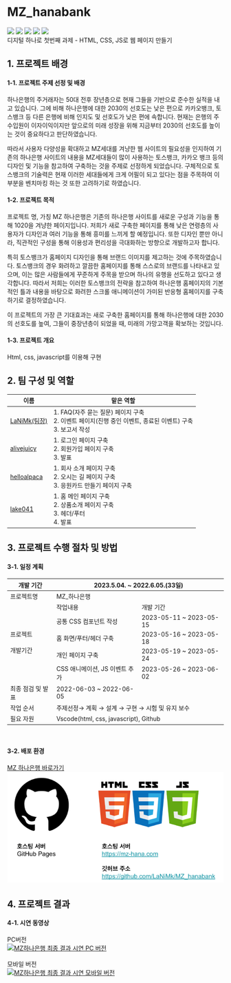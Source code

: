# MZ_hanabank
<img src="https://img.shields.io/badge/html5-E34F26?style=for-the-badge&logo=html5&logoColor=white"> <img src="https://img.shields.io/badge/css-1572B6?style=for-the-badge&logo=css3&logoColor=white"> <img src="https://img.shields.io/badge/javascript-F7DF1E?style=for-the-badge&logo=javascript&logoColor=black"> <img src="https://img.shields.io/badge/github-181717?style=for-the-badge&logo=github&logoColor=white"> <img src="https://img.shields.io/badge/git-F05032?style=for-the-badge&logo=git&logoColor=white">
<br />
디지털 하나로 첫번째 과제 - HTML, CSS, JS로 웹 페이지 만들기

## 1. 프로젝트 배경

#### 1-1. 프로젝트 주제 선정 및 배경

하나은행의 주거래자는 50대 전후 장년층으로 현재 그들을 기반으로 준수한 실적을 내고 있습니다. 그에 비해 하나은행에 대한 2030의 선호도는 낮은 편으로 카카오뱅크, 토스뱅크 등 다른 은행에 비해 인지도 및 선호도가 낮은 편에 속합니다. 현재는 은행의 주 수입원이 이자이익이지만 앞으로의 미래 성장을 위해 지금부터 2030의 선호도를 높이는 것이 중요하다고 판단하였습니다. 

따라서 사용자 다양성을 확대하고 MZ세대를 겨냥한 웹 사이트의 필요성을 인지하여 기존의 하나은행 사이트의 내용을 MZ세대들이 많이 사용하는 토스뱅크, 카카오 뱅크 등의 디자인 및 기능을 참고하여 구축하는 것을 주제로 선정하게 되었습니다. 구체적으로 토스뱅크의 기술력은 현재 이러한 세대들에게 크게 어필이 되고 있다는 점을 주목하여 이 부분을 벤치마킹 하는 것 또한 고려하기로 하였습니다. 

#### 1-2. 프로젝트 목적
프로젝트 명, 가칭 MZ 하나은행은 기존의 하나은행 사이트를 새로운 구성과 기능을 통해 1020을 겨냥한 페이지입니다. 저희가 새로 구축한 페이지를 통해 낮은 연령층의 사용자가 디자인과 여러 기능을 통해 흥미를 느끼게 할 예정입니다. 또한 디자인 뿐만 아니라, 직관적인 구성을 통해 이용성과 편리성을 극대화하는 방향으로 개발하고자 합니다.

특히 토스뱅크가 홈페이지 디자인을 통해 브랜드 이미지를 제고하는 것에 주목하였습니다. 토스뱅크의 경우 화려하고 깔끔한 홈페이지를 통해 스스로의 브랜드를 나타내고 있으며, 이는 많은 사람들에게 꾸준하게 주목을 받으며 하나의 유행을 선도하고 있다고 생각합니다. 따라서 저희는 이러한 토스뱅크의 전략을 참고하여 하나은행 홈페이지의 기본적인 틀과 내용을 바탕으로 화려한 스크롤 애니메이션이 가미된 반응형 홈페이지를 구축하기로 결정하였습니다. 

이 프로젝트의 가장 큰 기대효과는 새로 구축한 홈페이지를 통해 하나은행에 대한 2030의 선호도를 높여, 그들이 중장년층이 되었을 때, 미래의 가망고객을 확보하는 것입니다. 

#### 1-3. 프로젝트 개요
Html, css, javascript를 이용해 구현

## 2. 팀 구성 및 역할

이름 | 맡은 역할
------------|------|
[LaNiMk(팀장)](https://github.com/LaNiMk) | 1. FAQ(자주 묻는 질문) 페이지 구축<br />2. 이벤트 페이지(진행 중인 이벤트, 종료된 이벤트) 구축<br /> 3. 보고서 작성 |
[alivejuicy](https://github.com/alivejuicy) | 1. 로그인 페이지 구축<br />2. 회원가입 페이지 구축<br />3. 발표 |
[helloalpaca](https://github.com/helloalpaca) | 1. 회사 소개 페이지 구축<br />2. 오시는 길 페이지 구축<br />3. 응원카드 만들기 페이지 구축 |
[lake041](https://github.com/lake041) | 1. 홈 메인 페이지 구축<br />2. 상품소개 페이지 구축<br />3. 헤더/푸터<br />4. 발표 |

## 3. 프로젝트 수행 절차 및 방법
#### 3-1. 일정 계획

<table>
    <thead>
    <tr>
        <th>개발 기간</th>
        <th colspan="2">2023.5.04. ~ 2022.6.05.(33일)</th>
    </tr>
    </thead>
    <tbody>
    <tr>
        <td>프로젝트명</td>
        <td colspan="2">MZ_하나은행</td>
    </tr>
    <tr>
        <td rowspan="5">프로젝트<br><br>개발기간</td>
        <td>작업내용</td>
        <td>개발 기간</td>
    </tr>
    <tr>
        <td>공통 CSS 컴포넌트 작성</td>
        <td>2023-05-11 ~ 2023-05-15</td>
    </tr>
    <tr>
        <td>홈 화면/푸터/헤더 구축</td>
        <td>2023-05-16 ~ 2023-05-18</td>
    </tr>
    <tr>
        <td>개인 페이지 구축</td>
        <td>2023-05-19 ~ 2023-05-24</td>
    </tr>
    <tr>
        <td>CSS 애니메이션, JS 이벤트 추가</td>
        <td>2023-05-26 ~ 2023-06-02</td>
    </tr>
    <tr>
        <td>최종 점검 및 발표</td>
        <td>2022-06-03 ~ 2022-06-05 </td>
    </tr>
    <tr>
        <td>작업 순서</td>
        <td colspan="2">주제선정→ 계획 → 설계 → 구현 → 시험 및 유지 보수</td>
    </tr>
    <tr>
        <td>필요 자원</td>
        <td colspan="2">Vscode(html, css, javascript), Github</td>
    </tr>
    </tbody>
</table>

<br />

#### 3-2. 배포 환경
[MZ 하나은행 바로가기](https://mz-hana.com)
<br />
<img src="./img/readme-githubpages.png" width="600"> 
<br>

## 4. 프로젝트 결과

#### 4-1. 시연 동영상
PC버전
<br />
[![MZ하나은행 최종 결과 시연 PC 버전](http://img.youtube.com/vi/yP72lzuMiEQ/0.jpg)](https://www.youtube.com/watch?v=yP72lzuMiEQ) 
<br />
<br />
모바일 버전
<br />
[![MZ하나은행 최종 결과 시연 모바일 버전](http://img.youtube.com/vi/Vv1BglhEO2M/0.jpg)](https://www.youtube.com/watch?v=Vv1BglhEO2M&feature=youtu.be) 
